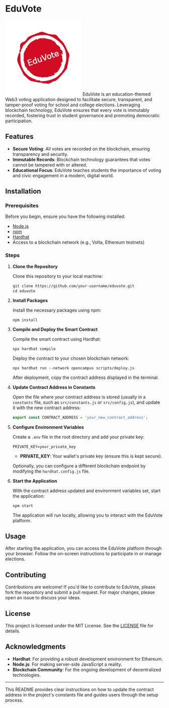 # EduVote
![Logo](logo.png)
EduVote is an education-themed Web3 voting application designed to facilitate secure, transparent, and tamper-proof voting for school and college elections. Leveraging blockchain technology, EduVote ensures that every vote is immutably recorded, fostering trust in student governance and promoting democratic participation.

## Features

- **Secure Voting**: All votes are recorded on the blockchain, ensuring transparency and security.
- **Immutable Records**: Blockchain technology guarantees that votes cannot be tampered with or altered.
- **Educational Focus**: EduVote teaches students the importance of voting and civic engagement in a modern, digital world.

## Installation

### Prerequisites

Before you begin, ensure you have the following installed:

- [Node.js](https://nodejs.org/)
- [npm](https://www.npmjs.com/)
- [Hardhat](https://hardhat.org/)
- Access to a blockchain network (e.g., Volta, Ethereum testnets)

### Steps

1. **Clone the Repository**

   Clone this repository to your local machine:

   ```shell
   git clone https://github.com/your-username/eduvote.git
   cd eduvote
   ```

2. **Install Packages**

   Install the necessary packages using npm:

   ```shell
   npm install
   ```

3. **Compile and Deploy the Smart Contract**

   Compile the smart contract using Hardhat:

   ```shell
   npx hardhat compile
   ```

   Deploy the contract to your chosen blockchain network:

   ```shell
   npx hardhat run --network opencampus scripts/deploy.js
   ```

   After deployment, copy the contract address displayed in the terminal.

4. **Update Contract Address in Constants**

   Open the file where your contract address is stored (usually in a `constants` file, such as `src/constants.js` or `src/config.js`), and update it with the new contract address:

   ```javascript
   export const CONTRACT_ADDRESS = 'your_new_contract_address';
   ```

5. **Configure Environment Variables**

   Create a `.env` file in the root directory and add your private key:

   ```plaintext
   PRIVATE_KEY=your_private_key
   ```

   - **PRIVATE_KEY**: Your wallet's private key (ensure this is kept secure).

   Optionally, you can configure a different blockchain endpoint by modifying the `hardhat.config.js` file.

6. **Start the Application**

   With the contract address updated and environment variables set, start the application:

   ```shell
   npm start
   ```

   The application will run locally, allowing you to interact with the EduVote platform.

## Usage

After starting the application, you can access the EduVote platform through your browser. Follow the on-screen instructions to participate in or manage elections.

## Contributing

Contributions are welcome! If you'd like to contribute to EduVote, please fork the repository and submit a pull request. For major changes, please open an issue to discuss your ideas.

## License

This project is licensed under the MIT License. See the [LICENSE](LICENSE) file for details.

## Acknowledgments

- **Hardhat**: For providing a robust development environment for Ethereum.
- **Node.js**: For making server-side JavaScript a reality.
- **Blockchain Community**: For the ongoing development of decentralized technologies.

---

This README provides clear instructions on how to update the contract address in the project's constants file and guides users through the setup process.